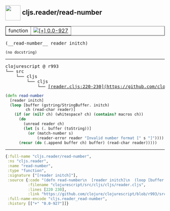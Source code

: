 ## <img width="48px" valign="middle" src="http://i.imgur.com/Hi20huC.png"> cljs.reader/read-number

 <table border="1">
<tr>
<td>function</td>
<td><a href="https://github.com/cljsinfo/api-refs/tree/0.0-927"><img valign="middle" alt="[+] 0.0-927" src="https://img.shields.io/badge/+-0.0--927-lightgrey.svg"></a> </td>
</tr>
</table>

 <samp>
(__read-number__ reader initch)<br>
</samp>

```
(no docstring)
```

---

 <pre>
clojurescript @ r993
└── src
    └── cljs
        └── cljs
            └── <ins>[reader.cljs:220-230](https://github.com/clojure/clojurescript/blob/r993/src/cljs/cljs/reader.cljs#L220-L230)</ins>
</pre>

```clj
(defn read-number
  [reader initch]
  (loop [buffer (gstring/StringBuffer. initch)
         ch (read-char reader)]
    (if (or (nil? ch) (whitespace? ch) (contains? macros ch))
      (do
        (unread reader ch)
        (let [s (. buffer (toString))]
          (or (match-number s)
              (reader-error reader "Invalid number format [" s "]"))))
      (recur (do (.append buffer ch) buffer) (read-char reader)))))
```


---

```clj
{:full-name "cljs.reader/read-number",
 :ns "cljs.reader",
 :name "read-number",
 :type "function",
 :signature ["[reader initch]"],
 :source {:code "(defn read-number\n  [reader initch]\n  (loop [buffer (gstring/StringBuffer. initch)\n         ch (read-char reader)]\n    (if (or (nil? ch) (whitespace? ch) (contains? macros ch))\n      (do\n        (unread reader ch)\n        (let [s (. buffer (toString))]\n          (or (match-number s)\n              (reader-error reader \"Invalid number format [\" s \"]\"))))\n      (recur (do (.append buffer ch) buffer) (read-char reader)))))",
          :filename "clojurescript/src/cljs/cljs/reader.cljs",
          :lines [220 230],
          :link "https://github.com/clojure/clojurescript/blob/r993/src/cljs/cljs/reader.cljs#L220-L230"},
 :full-name-encode "cljs.reader_read-number",
 :history [["+" "0.0-927"]]}

```
